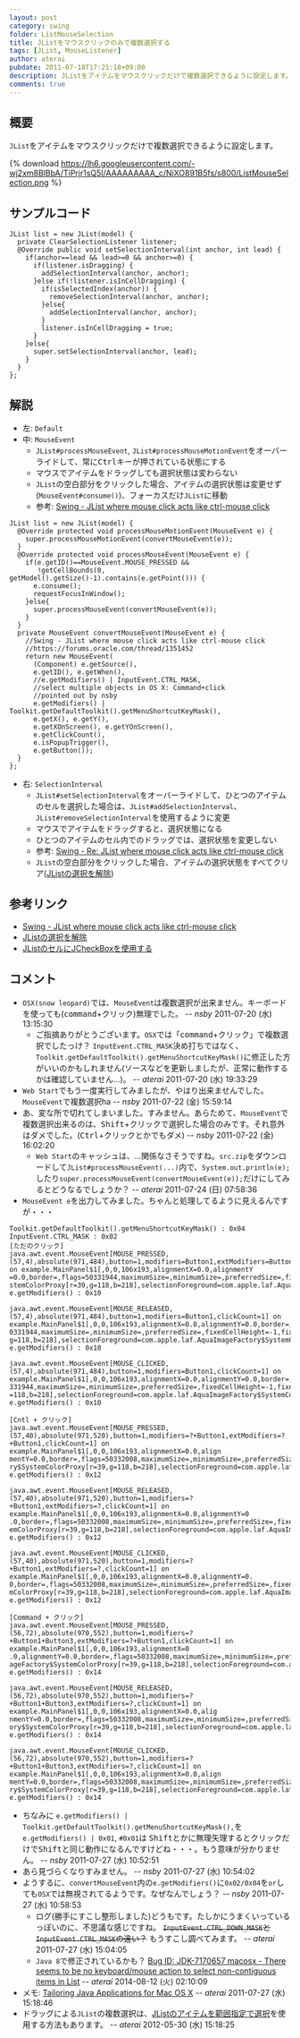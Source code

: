 ```yaml
---
layout: post
category: swing
folder: ListMouseSelection
title: JListをマウスクリックのみで複数選択する
tags: [JList, MouseListener]
author: aterai
pubdate: 2011-07-18T17:21:18+09:00
description: JListをアイテムをマウスクリックだけで複数選択できるように設定します。
comments: true
---
```

## 概要
`JList`をアイテムをマウスクリックだけで複数選択できるように設定します。

{% download https://lh6.googleusercontent.com/-wj2xm8BlBbA/TiPrjr1sQ5I/AAAAAAAAA_c/NiXO891B5fs/s800/ListMouseSelection.png %}

## サンプルコード
<pre class="prettyprint"><code>JList list = new JList(model) {
  private ClearSelectionListener listener;
  @Override public void setSelectionInterval(int anchor, int lead) {
    if(anchor==lead &amp;&amp; lead&gt;=0 &amp;&amp; anchor&gt;=0) {
      if(listener.isDragging) {
        addSelectionInterval(anchor, anchor);
      }else if(!listener.isInCellDragging) {
        if(isSelectedIndex(anchor)) {
          removeSelectionInterval(anchor, anchor);
        }else{
          addSelectionInterval(anchor, anchor);
        }
        listener.isInCellDragging = true;
      }
    }else{
      super.setSelectionInterval(anchor, lead);
    }
  }
};
</code></pre>

## 解説
- 左: `Default`
- 中: `MouseEvent`
    - `JList#processMouseEvent`, `JList#processMouseMotionEvent`をオーバーライドして、常に<kbd>Ctrl</kbd>キーが押されている状態にする
    - マウスでアイテムをドラッグしても選択状態は変わらない
    - `JList`の空白部分をクリックした場合、アイテムの選択状態は変更せず(`MouseEvent#consume()`)、フォーカスだけ`JList`に移動
    - 参考: [Swing - JList where mouse click acts like ctrl-mouse click](https://forums.oracle.com/thread/1351452)

<!-- dummy comment line for breaking list -->

<pre class="prettyprint"><code>JList list = new JList(model) {
  @Override protected void processMouseMotionEvent(MouseEvent e) {
    super.processMouseMotionEvent(convertMouseEvent(e));
  }
  @Override protected void processMouseEvent(MouseEvent e) {
    if(e.getID()==MouseEvent.MOUSE_PRESSED &amp;&amp;
       !getCellBounds(0, getModel().getSize()-1).contains(e.getPoint())) {
      e.consume();
      requestFocusInWindow();
    }else{
      super.processMouseEvent(convertMouseEvent(e));
    }
  }
  private MouseEvent convertMouseEvent(MouseEvent e) {
    //Swing - JList where mouse click acts like ctrl-mouse click
    //https://forums.oracle.com/thread/1351452
    return new MouseEvent(
      (Component) e.getSource(),
      e.getID(), e.getWhen(),
      //e.getModifiers() | InputEvent.CTRL_MASK,
      //select multiple objects in OS X: Command+click
      //pointed out by nsby
      e.getModifiers() | Toolkit.getDefaultToolkit().getMenuShortcutKeyMask(),
      e.getX(), e.getY(),
      e.getXOnScreen(), e.getYOnScreen(),
      e.getClickCount(),
      e.isPopupTrigger(),
      e.getButton());
  }
};
</code></pre>

- 右: `SelectionInterval`
    - `JList#setSelectionInterval`をオーバーライドして、ひとつのアイテムのセルを選択した場合は、`JList#addSelectionInterval`、`JList#removeSelectionInterval`を使用するように変更
    - マウスでアイテムをドラッグすると、選択状態になる
    - ひとつのアイテムのセル内でのドラッグでは、選択状態を変更しない
    - 参考: [Swing - Re: JList where mouse click acts like ctrl-mouse click](https://forums.oracle.com/thread/1351452#5694413)
    - `JList`の空白部分をクリックした場合、アイテムの選択状態をすべてクリア([JListの選択を解除](http://terai.xrea.jp/Swing/ClearSelection.html))

<!-- dummy comment line for breaking list -->

## 参考リンク
- [Swing - JList where mouse click acts like ctrl-mouse click](https://forums.oracle.com/thread/1351452)
- [JListの選択を解除](http://terai.xrea.jp/Swing/ClearSelection.html)
- [JListのセルにJCheckBoxを使用する](http://terai.xrea.jp/Swing/CheckBoxCellList.html)

<!-- dummy comment line for breaking list -->

## コメント
- `OSX(snow leopard)`では、`MouseEvent`は複数選択が出来ません。キーボードを使っても(<kbd>command</kbd>+クリック)無理でした。 -- *nsby* 2011-07-20 (水) 13:15:30
    - ご指摘ありがとうございます。`OSX`では「<kbd>command</kbd>+クリック」で複数選択でしたっけ？ `InputEvent.CTRL_MASK`決め打ちではなく、`Toolkit.getDefaultToolkit().getMenuShortcutKeyMask()`に修正した方がいいのかもしれません(ソースなどを更新しましたが、正常に動作するかは確認していません…)。 -- *aterai* 2011-07-20 (水) 19:33:29
- `Web Start`でもう一度実行してみましたが、やはり出来ませんでした。`MouseEvent`で複数選択ha -- *nsby* 2011-07-22 (金) 15:59:14
- あ、変な所で切れてしまいました。すみません。あらためて、`MouseEvent`で複数選択出来るのは、<kbd>Shift</kbd>+クリックで選択した場合のみです。それ意外はダメでした。(<kbd>Ctrl</kbd>+クリックとかでもダメ) -- *nsby* 2011-07-22 (金) 16:02:20
    - `Web Start`のキャッシュは、…関係なさそうですね。`src.zip`をダウンロードして`JList#processMouseEvent(...)`内で、`System.out.println(e);`したり`super.processMouseEvent(convertMouseEvent(e));`だけにしてみるとどうなるでしょうか？ -- *aterai* 2011-07-24 (日) 07:58:36
- `MouseEvent e`を出力してみました。ちゃんと処理してるように見えるんですが・・・

<!-- dummy comment line for breaking list -->

<pre class="prettyprint"><code>Toolkit.getDefaultToolkit().getMenuShortcutKeyMask() : 0x04 InputEvent.CTRL_MASK : 0x02
[ただのクリック]
java.awt.event.MouseEvent[MOUSE_PRESSED,(57,4),absolute(971,484),button=1,modifiers=Button1,extModifiers=Button1,clickCount=1] on example.MainPanel$1[,0,0,106x193,alignmentX=0.0,alignmentY
=0.0,border=,flags=50331944,maximumSize=,minimumSize=,preferredSize=,fixedCellHeight=-1,fixedCellWidth=-1,horizontalScrollIncrement=-1,selectionBackground=com.apple.laf.AquaImageFactory$Sy
stemColorProxy[r=39,g=118,b=218],selectionForeground=com.apple.laf.AquaImageFactory$SystemColorProxy[r=255,g=255,b=255],visibleRowCount=8,layoutOrientation=0] e.getModifiers() : 0x10

java.awt.event.MouseEvent[MOUSE_RELEASED,(57,4),absolute(971,484),button=1,modifiers=Button1,clickCount=1] on example.MainPanel$1[,0,0,106x193,alignmentX=0.0,alignmentY=0.0,border=,flags=5
0331944,maximumSize=,minimumSize=,preferredSize=,fixedCellHeight=-1,fixedCellWidth=-1,horizontalScrollIncrement=-1,selectionBackground=com.apple.laf.AquaImageFactory$SystemColorProxy[r=39,
g=118,b=218],selectionForeground=com.apple.laf.AquaImageFactory$SystemColorProxy[r=255,g=255,b=255],visibleRowCount=8,layoutOrientation=0] e.getModifiers() : 0x10

java.awt.event.MouseEvent[MOUSE_CLICKED,(57,4),absolute(971,484),button=1,modifiers=Button1,clickCount=1] on example.MainPanel$1[,0,0,106x193,alignmentX=0.0,alignmentY=0.0,border=,flags=50
331944,maximumSize=,minimumSize=,preferredSize=,fixedCellHeight=-1,fixedCellWidth=-1,horizontalScrollIncrement=-1,selectionBackground=com.apple.laf.AquaImageFactory$SystemColorProxy[r=39,g
=118,b=218],selectionForeground=com.apple.laf.AquaImageFactory$SystemColorProxy[r=255,g=255,b=255],visibleRowCount=8,layoutOrientation=0] e.getModifiers() : 0x10

[Cntl + クリック]
java.awt.event.MouseEvent[MOUSE_PRESSED,(57,40),absolute(971,520),button=1,modifiers=?+Button1,extModifiers=?+Button1,clickCount=1] on example.MainPanel$1[,0,0,106x193,alignmentX=0.0,align
mentY=0.0,border=,flags=50332008,maximumSize=,minimumSize=,preferredSize=,fixedCellHeight=-1,fixedCellWidth=-1,horizontalScrollIncrement=-1,selectionBackground=com.apple.laf.AquaImageFacto
ry$SystemColorProxy[r=39,g=118,b=218],selectionForeground=com.apple.laf.AquaImageFactory$SystemColorProxy[r=255,g=255,b=255],visibleRowCount=8,layoutOrientation=0] e.getModifiers() : 0x12

java.awt.event.MouseEvent[MOUSE_RELEASED,(57,40),absolute(971,520),button=1,modifiers=?+Button1,extModifiers=?,clickCount=1] on example.MainPanel$1[,0,0,106x193,alignmentX=0.0,alignmentY=0
.0,border=,flags=50332008,maximumSize=,minimumSize=,preferredSize=,fixedCellHeight=-1,fixedCellWidth=-1,horizontalScrollIncrement=-1,selectionBackground=com.apple.laf.AquaImageFactory$Syst
emColorProxy[r=39,g=118,b=218],selectionForeground=com.apple.laf.AquaImageFactory$SystemColorProxy[r=255,g=255,b=255],visibleRowCount=8,layoutOrientation=0] e.getModifiers() : 0x12

java.awt.event.MouseEvent[MOUSE_CLICKED,(57,40),absolute(971,520),button=1,modifiers=?+Button1,extModifiers=?,clickCount=1] on example.MainPanel$1[,0,0,106x193,alignmentX=0.0,alignmentY=0.
0,border=,flags=50332008,maximumSize=,minimumSize=,preferredSize=,fixedCellHeight=-1,fixedCellWidth=-1,horizontalScrollIncrement=-1,selectionBackground=com.apple.laf.AquaImageFactory$Syste
mColorProxy[r=39,g=118,b=218],selectionForeground=com.apple.laf.AquaImageFactory$SystemColorProxy[r=255,g=255,b=255],visibleRowCount=8,layoutOrientation=0] e.getModifiers() : 0x12

[Command + クリック]
java.awt.event.MouseEvent[MOUSE_PRESSED,(56,72),absolute(970,552),button=1,modifiers=?+Button1+Button3,extModifiers=?+Button1,clickCount=1] on example.MainPanel$1[,0,0,106x193,alignmentX=0
.0,alignmentY=0.0,border=,flags=50332008,maximumSize=,minimumSize=,preferredSize=,fixedCellHeight=-1,fixedCellWidth=-1,horizontalScrollIncrement=-1,selectionBackground=com.apple.laf.AquaIm
ageFactory$SystemColorProxy[r=39,g=118,b=218],selectionForeground=com.apple.laf.AquaImageFactory$SystemColorProxy[r=255,g=255,b=255],visibleRowCount=8,layoutOrientation=0] e.getModifiers() : 0x14

java.awt.event.MouseEvent[MOUSE_RELEASED,(56,72),absolute(970,552),button=1,modifiers=?+Button1+Button3,extModifiers=?,clickCount=1] on example.MainPanel$1[,0,0,106x193,alignmentX=0.0,alig
nmentY=0.0,border=,flags=50332008,maximumSize=,minimumSize=,preferredSize=,fixedCellHeight=-1,fixedCellWidth=-1,horizontalScrollIncrement=-1,selectionBackground=com.apple.laf.AquaImageFact
ory$SystemColorProxy[r=39,g=118,b=218],selectionForeground=com.apple.laf.AquaImageFactory$SystemColorProxy[r=255,g=255,b=255],visibleRowCount=8,layoutOrientation=0] e.getModifiers() : 0x14

java.awt.event.MouseEvent[MOUSE_CLICKED,(56,72),absolute(970,552),button=1,modifiers=?+Button1+Button3,extModifiers=?,clickCount=1] on example.MainPanel$1[,0,0,106x193,alignmentX=0.0,align
mentY=0.0,border=,flags=50332008,maximumSize=,minimumSize=,preferredSize=,fixedCellHeight=-1,fixedCellWidth=-1,horizontalScrollIncrement=-1,selectionBackground=com.apple.laf.AquaImageFacto
ry$SystemColorProxy[r=39,g=118,b=218],selectionForeground=com.apple.laf.AquaImageFactory$SystemColorProxy[r=255,g=255,b=255],visibleRowCount=8,layoutOrientation=0] e.getModifiers() : 0x14
</code></pre>

- ちなみに `e.getModifiers() | Toolkit.getDefaultToolkit().getMenuShortcutKeyMask(),`を`e.getModifiers() | 0x01`, `#0x01`は <kbd>Shift</kbd>とかに無理矢理するとクリックだけで<kbd>Shift</kbd>と同じ動作になるんですけどね・・・。もう意味が分かりません。 -- *nsby* 2011-07-27 (水) 10:52:51
- あら見づらくなりすみません。 -- *nsby* 2011-07-27 (水) 10:54:02
- ようするに、`convertMouseEvent`内の`e.getModifiers()`に`0x02/0x04`を`or`しても`OSX`では無視されてるようです。なぜなんでしょう？ -- *nsby* 2011-07-27 (水) 10:58:53
    - ログ(勝手にすこし整形しました)どうもです。たしかにうまくいっているっぽいのに、不思議な感じですね。 ~~`InputEvent.CTRL_DOWN_MASK`と`InputEvent.CTRL_MASK`の違い？~~ もうすこし調べてみます。 -- *aterai* 2011-07-27 (水) 15:04:05
    - `Java 8`で修正されているかも？ [Bug ID: JDK-7170657 macosx - There seems to be no keyboard/mouse action to select non-contiguous items in List](http://bugs.java.com/bugdatabase/view_bug.do?bug_id=7170657) -- *aterai* 2014-08-12 (火) 02:10:09
- メモ: [Tailoring Java Applications for Mac OS X](http://developer.apple.com/jp/technotes/tn2042.html) -- *aterai* 2011-07-27 (水) 15:18:46
- ドラッグによる`JList`の複数選択は、[JListのアイテムを範囲指定で選択](http://terai.xrea.jp/Swing/RubberBanding.html)を使用する方法もあります。 -- *aterai* 2012-05-30 (水) 15:18:25

<!-- dummy comment line for breaking list -->
